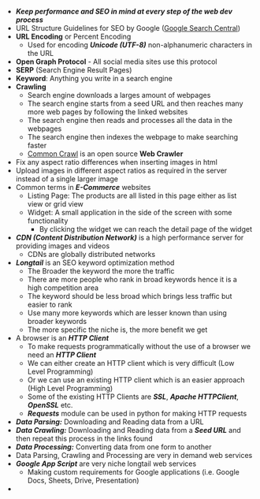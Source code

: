 - ***Keep performance and SEO in mind at every step of the web dev process***
- URL Structure Guidelines for SEO by Google ([Google Search Central](https://developers.google.com/search/docs/crawling-indexing/url-structure))
- **URL Encoding** or Percent Encoding
	- Used for encoding ***Unicode (UTF-8)*** non-alphanumeric characters in the URL
- **Open Graph Protocol** - All social media sites use this protocol
- **SERP** (Search Engine Result Pages)
- **Keyword**: Anything you write in a search engine
- **Crawling**
	- Search engine downloads a larges amount of webpages
	- The search engine starts from a seed URL and then reaches many more web pages by following the linked websites
	- The search engine then reads and processes all the data in the webpages
	- The search engine then indexes the webpage to make searching faster
	- [Common Crawl](https://www.commoncrawl.org) is an open source **Web Crawler**
- Fix any aspect ratio differences when inserting images in html
- Upload images in different aspect ratios as required in the server instead of a single larger image
- Common terms in ***E-Commerce*** websites
	- Listing Page: The products are all listed in this page either as list view or grid view
	- Widget: A small application in the side of the screen with some functionality
		- By clicking the widget we can reach the detail page of the widget
- ***CDN (Content Distribution Network)*** is a high performance server for providing images and videos
	- CDNs are globally distributed networks
- ***Longtail*** is an SEO keyword optimization method
	- The Broader the keyword the more the traffic
	- There are more people who rank in broad keywords hence it is a high competition area
	- The keyword should be less broad which brings less traffic but easier to rank
	- Use many more keywords which are lesser known than using broader keywords
	- The more specific the niche is, the more benefit we get
- A browser is an ***HTTP Client***
	- To make requests programmatically without the use of a browser we need an ***HTTP Client***
	- We can either create an HTTP client which is very difficult (Low Level Programming)
	- Or we can use an existing HTTP client which is an easier approach (High Level Programming)
	- Some of the existing HTTP Clients are ***SSL***, ***Apache HTTPClient***, ***OpenSSL*** etc.
	- ***Requests*** module can be used in python for making HTTP requests
- ***Data Parsing:*** Downloading and Reading data from a URL
- ***Data Crawling:*** Downloading and Reading data from a ***Seed URL*** and then repeat this process in the links found
- ***Data Processing:*** Converting data from one form to another
- Data Parsing, Crawling and Processing are very in demand web services
- ***Google App Script*** are very niche longtail web services
	- Making custom requirements for Google applications (i.e. Google Docs, Sheets, Drive, Presentation)
- 